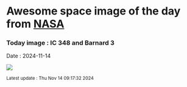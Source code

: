 
# Awesome space image of the day from [NASA](https://api.nasa.gov/)

### Today image : IC 348 and Barnard 3
Date : 2024-11-14

![](https://apod.nasa.gov/apod/image/2411/IC348_B3_1024.jpg)

<small>Latest update : Thu Nov 14 09:17:32 2024</small>
        